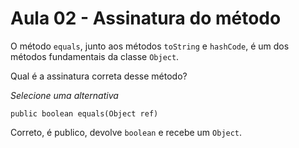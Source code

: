 # Aula 02 - Assinatura do método

O método `equals`, junto aos métodos `toString` e `hashCode`, é um dos métodos fundamentais da classe `Object`.

Qual é a assinatura correta desse método?

*Selecione uma alternativa*

`public boolean equals(Object ref)`

Correto, é publico, devolve `boolean` e recebe um `Object`.